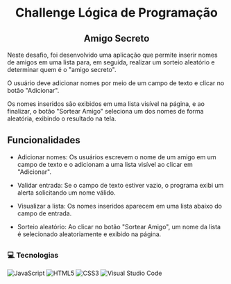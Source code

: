 <h1 align="center">Challenge Lógica de Programação</h1>
<h2 align="center">Amigo Secreto </h2>

<div align="center">

</div>

<p>Neste desafio, foi desenvolvido uma aplicação que permite inserir nomes de amigos em uma lista para, em seguida, realizar um sorteio aleatório e determinar quem é o "amigo secreto".</p>

<p>O usuário deve adicionar nomes por meio de um campo de texto e clicar no botão "Adicionar".</p>

<p>Os nomes inseridos são exibidos em uma lista visível na página, e ao finalizar, o botão "Sortear Amigo" seleciona um dos nomes de forma aleatória, exibindo o resultado na tela.</p>

<h2>Funcionalidades</h2>

- Adicionar nomes: Os usuários escrevem o nome de um amigo em um campo de texto e o adicionam a uma lista visível ao clicar em "Adicionar".

- Validar entrada: Se o campo de texto estiver vazio, o programa exibi um alerta solicitando um nome válido.

- Visualizar a lista: Os nomes inseridos aparecem em uma lista abaixo do campo de entrada.

- Sorteio aleatório: Ao clicar no botão "Sortear Amigo", um nome da lista é selecionado aleatoriamente e exibido na página.

##

<h3> 💻 Tecnologias </h3>

![JavaScript](https://img.shields.io/badge/javascript-%23323330.svg?style=for-the-badge&logo=javascript&logoColor=%23F7DF1E)
![HTML5](https://img.shields.io/badge/html5-%23E34F26.svg?style=for-the-badge&logo=html5&logoColor=white)
![CSS3](https://img.shields.io/badge/css3-%231572B6.svg?style=for-the-badge&logo=css3&logoColor=white)
![Visual Studio Code](https://img.shields.io/badge/Visual%20Studio%20Code-0078d7.svg?style=for-the-badge&logo=visual-studio-code&logoColor=white)
